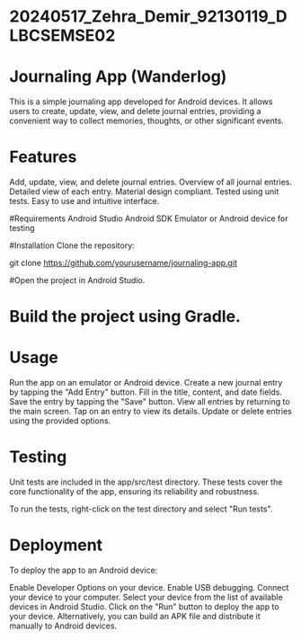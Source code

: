 # 20240517_Zehra_Demir_92130119_DLBCSEMSE02

# Journaling App (Wanderlog)

This is a simple journaling app developed for Android devices. It allows users to create, update, view, and delete journal entries, providing a convenient way to collect memories, thoughts, or other significant events.

# Features
Add, update, view, and delete journal entries.
Overview of all journal entries.
Detailed view of each entry.
Material design compliant.
Tested using unit tests.
Easy to use and intuitive interface.


#Requirements
Android Studio
Android SDK
Emulator or Android device for testing


#Installation
Clone the repository:

git clone https://github.com/yourusername/journaling-app.git


#Open the project in Android Studio.


# Build the project using Gradle.

# Usage
Run the app on an emulator or Android device.
Create a new journal entry by tapping the "Add Entry" button.
Fill in the title, content, and date fields.
Save the entry by tapping the "Save" button.
View all entries by returning to the main screen.
Tap on an entry to view its details.
Update or delete entries using the provided options.

# Testing
Unit tests are included in the app/src/test directory. These tests cover the core functionality of the app, ensuring its reliability and robustness.

To run the tests, right-click on the test directory and select "Run tests".

# Deployment
To deploy the app to an Android device:

Enable Developer Options on your device.
Enable USB debugging.
Connect your device to your computer.
Select your device from the list of available devices in Android Studio.
Click on the "Run" button to deploy the app to your device.
Alternatively, you can build an APK file and distribute it manually to Android devices.

